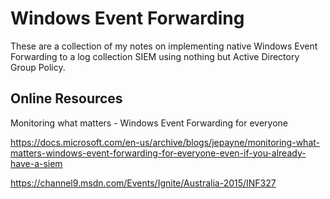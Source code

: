 # Windows Event Forwarding

These are a collection of my notes on implementing native Windows Event Forwarding to a log collection SIEM using nothing but Active Directory Group Policy. 

## Online Resources

Monitoring what matters - Windows Event Forwarding for everyone

https://docs.microsoft.com/en-us/archive/blogs/jepayne/monitoring-what-matters-windows-event-forwarding-for-everyone-even-if-you-already-have-a-siem

https://channel9.msdn.com/Events/Ignite/Australia-2015/INF327
